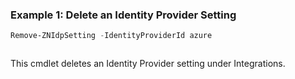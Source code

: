 ### Example 1: Delete an Identity Provider Setting
```powershell
Remove-ZNIdpSetting -IdentityProviderId azure
```

```output

```

This cmdlet deletes an Identity Provider setting under Integrations.
